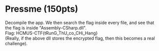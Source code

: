 # Pressme (150pts)

Decompile the app. We then search the flag inside every file, and see that the flag is inside "Assembly-CSharp.dll".  
Flag: HCMUS-CTF{tRunG_ThU_co_CHi_Hang}  
(Really, if the above dll stores the encrypted flag, then this becomes a real challenge).
